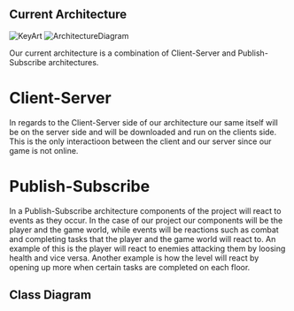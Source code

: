 ## Current Architecture
![KeyArt](https://user-images.githubusercontent.com/77936719/115084871-b443fd80-9ec6-11eb-9258-78d533ed6c22.JPG)
![ArchitectureDiagram](https://user-images.githubusercontent.com/77936719/115084813-a2625a80-9ec6-11eb-880e-89e041c014f1.JPG)

Our current architecture is a combination of Client-Server and Publish-Subscribe architectures. 

# Client-Server
In regards to the Client-Server side of our architecture our same itself will be on the server side and will be downloaded and run on the clients side. This is the only interactioon between the client and our server since our game is not online. 

# Publish-Subscribe
In a Publish-Subscribe architecture components of the project will react to events as they occur. In the case of our project our components will be the player and the game world, while events will be reactions such as combat and completing tasks that the player and the game world will react to. An example of this is the player will react to enemies attacking them by loosing health and vice versa. Another example is how the level will react by opening up more when certain tasks are completed on each floor.

## Class Diagram
